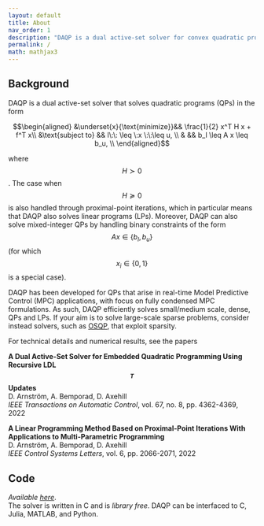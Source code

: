 ```yaml
---
layout: default
title: About 
nav_order: 1
description: "DAQP is a dual active-set solver for convex quadratic programs"
permalink: /
math: mathjax3
---
```

## Background

DAQP is a dual active-set solver that solves quadratic programs (QPs) in the form 

$$\begin{aligned}
&\underset{x}{\text{minimize}}&& \frac{1}{2} x^T H x + f^T x\\
&\text{subject to} && l\:\: \leq \:x \:\:\leq u, \\
& && b_l \leq A x \leq b_u, \\
\end{aligned}$$

where $$H\succ 0$$. The case when $$H\succeq 0$$ is also handled through proximal-point iterations, which in particular means that DAQP also solves linear programs (LPs). Moreover, DAQP can also solve mixed-integer QPs by handling binary constraints of the form $$Ax \in \{b_l, b_u\}$$ (for which $$x_i \in \{0,1\}$$ is a special case).

DAQP has been developed for QPs that arise in real-time Model Predictive Control (MPC) applications, with focus on fully condensed MPC formulations. As such, DAQP efficiently solves small/medium scale, dense, QPs and LPs. If your aim is to solve large-scale sparse problems, consider instead solvers, such as [OSQP](https://osqp.org/), that exploit sparsity.

For technical details and numerical results, see the papers

**A Dual Active-Set Solver for Embedded Quadratic Programming Using Recursive LDL$$^T$$ Updates** <br>
D. Arnström, A. Bemporad, D. Axehill <br>
*IEEE Transactions on Automatic Control*, vol. 67, no. 8, pp. 4362-4369, 2022

**A Linear Programming Method Based on Proximal-Point Iterations With Applications to Multi-Parametric Programming** <br>
D. Arnström, A. Bemporad, D. Axehill <br>
*IEEE Control Systems Letters*, vol. 6, pp. 2066-2071, 2022

## Code
*Available [here](https://github.com/darnstrom/daqp)*. <br>
The solver is written in C and is *library free*. DAQP can be interfaced to C, Julia, MATLAB, and Python.  
